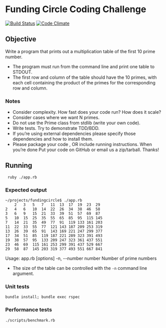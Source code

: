 # Funding Circle Coding Challenge
[![Build Status](https://travis-ci.org/TrevorRawlings/FundingCircle.png)](https://travis-ci.org/TrevorRawlings/FundingCircle)
[![Code Climate](https://codeclimate.com/github/TrevorRawlings/FundingCircle/badges/gpa.svg)](https://codeclimate.com/github/TrevorRawlings/FundingCircle)

## Objective

Write a program that prints out a multiplication table of the first 10 prime number.
* The program must run from the command line and print one table to STDOUT.
* The first row and column of the table should have the 10 primes, with each cell
containing the product of the primes for the corresponding row and column.

### Notes
* Consider complexity. How fast does your code run? How does it scale?
* Consider cases where we want N primes.
* Do not use the Prime class from stdlib (write your own code).
* Write tests. Try to demonstrate TDD/BDD.
* If you’re using external dependencies please specify those dependencies and how to
install them.
* Please package your code , OR include running instructions.
When you’re done
Put your code on GitHub or email us a zip/tarball.
Thanks!


## Running
```
 ruby ./app.rb
```

### Expected output
```
~/projects/fundingcircle$ ./app.rb
    2   3   5   7   11  13  17  19  23  29
2   4   6   10  14  22  26  34  38  46  58
3   6   9   15  21  33  39  51  57  69  87
5   10  15  25  35  55  65  85  95  115 145
7   14  21  35  49  77  91  119 133 161 203
11  22  33  55  77  121 143 187 209 253 319
13  26  39  65  91  143 169 221 247 299 377
17  34  51  85  119 187 221 289 323 391 493
19  38  57  95  133 209 247 323 361 437 551
23  46  69  115 161 253 299 391 437 529 667
29  58  87  145 203 319 377 493 551 667 841
```

Usage: app.rb [options]
    -n, --number number              Number of prime numbers

* The size of the table can be controlled with the `-n` command line argument.


### Unit tests
```
bundle install; bundle exec rspec
```

### Performance tests
`./scripts/benchmark.rb`